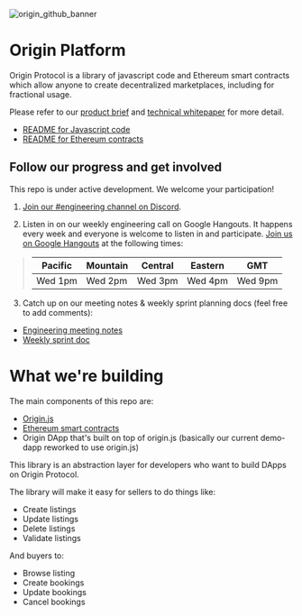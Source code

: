 ![origin_github_banner](https://user-images.githubusercontent.com/673455/37314301-f8db9a90-2618-11e8-8fee-b44f38febf38.png)

# Origin Platform

Origin Protocol is a library of javascript code and Ethereum smart contracts which allow anyone to create decentralized marketplaces, including for fractional usage. 

Please refer to our [product brief](https://www.originprotocol.com/product-brief) and [technical whitepaper](https://www.originprotocol.com/whitepaper) for more detail.

 - [README for Javascript code](https://github.com/OriginProtocol/platform/tree/master/packages/origin.js)
 - [README for Ethereum contracts](https://github.com/OriginProtocol/platform/tree/master/packages/contracts)

## Follow our progress and get involved

This repo is under active development. We welcome your participation!

1. [Join our #engineering channel on Discord](http://www.originprotocol.com/discord).

2. Listen in on our weekly engineering call on Google Hangouts. It happens every week and everyone is welcome to listen in and participate. [Join us on Google Hangouts](https://meet.google.com/pws-cgyd-tqp) at the following times:

> | Pacific | Mountain | Central | Eastern | GMT |
> |---------|----------|---------|---------|-----|
> | Wed 1pm | Wed 2pm | Wed 3pm | Wed 4pm | Wed 9pm |
  
3. Catch up on our meeting notes & weekly sprint planning docs (feel free to add comments):
- [Engineering meeting notes](https://docs.google.com/document/d/1aRcAk_rEjRgd1BppzxZJK9RXfDkbuwKKH8nPQk7FfaU/)
- [Weekly sprint doc](https://docs.google.com/document/d/1qJ3sem38ED8oRI72JkeilcvIs82oDq5IT3fHKBrhZIM)

# What we're building

The main components of this repo are:

 - [Origin.js](/packages/origin.js/)
 - [Ethereum smart contracts](/packages/contracts/)
 - Origin DApp that's built on top of origin.js (basically our current demo-dapp reworked to use origin.js)

This library is an abstraction layer for developers who want to build DApps on Origin Protocol.

The library will make it easy for sellers to do things like:

 - Create listings
 - Update listings
 - Delete listings
 - Validate listings
 
And buyers to:
 
 - Browse listing
 - Create bookings
 - Update bookings
 - Cancel bookings
